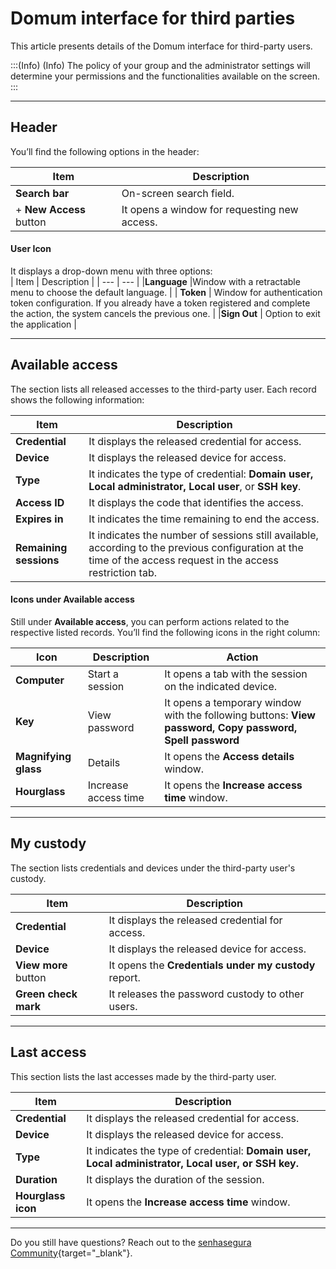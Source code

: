 # Domum interface for third parties

This article presents details of the Domum interface for third-party users.

:::(Info) (Info)
The policy of your group and the administrator settings will determine your permissions and the functionalities available on the screen.
:::

* * *
## Header

You’ll find the following options in the header:

| Item | Description |
| --- | --- |
| **Search bar** | On-screen search field. |
| + **New Access** button | It opens a window for requesting new access. |


#### User Icon
It displays a drop-down menu with three options:  
| Item | Description |
| --- | --- |
|**Language** |Window with a retractable menu to choose the default language.   |
| **Token** | Window for authentication token configuration. If you already have a token registered and complete the action, the system cancels the previous one.  |
|**Sign Out** | Option to exit the application |

* * *

## Available access
The section lists all released accesses to the third-party user. Each record shows the following information:

| Item | Description |
| --- | --- |
| **Credential** |It displays the released credential for access. |
| **Device** | It displays the released device for access. |
|**Type** |It indicates the type of credential: **Domain user, Local administrator, Local user**, or **SSH key**. |
| **Access ID** | It displays the code that identifies the access. |
| **Expires in** |It indicates the time remaining to end the access. |
| **Remaining sessions** | It indicates the number of sessions still available, according to the previous configuration at the time of the access request in the access restriction tab. |

#### Icons under Available access
Still under **Available access**, you can perform actions related to the respective listed records. You’ll find the following icons in the right column:

| Icon | Description |Action |
| --- | --- |--- |
|**Computer** | Start a session |It opens a tab with the session on the indicated device.|
| **Key** | View password |It opens a temporary window with the following buttons: **View password, Copy password, Spell password** |
|**Magnifying glass** | Details |It opens the **Access details** window. |
|**Hourglass** | Increase access time |It opens the **Increase access time** window. |

* * *

## My custody
The section lists credentials and devices under the third-party user's custody.

| Item | Description |
| --- | --- |
| **Credential** | It displays the released credential for access. |
| **Device** | It displays the released device for access. |
| **View more** button | It opens the **Credentials under my custody** report. |
|**Green check mark** | It releases the password custody to other users. |

* * *

## Last access

This section lists the last accesses made by the third-party user.

| Item | Description |
| --- | --- |
|**Credential** | It displays the released credential for access. |
|**Device** | It displays the released device for access. |
| **Type** | It indicates the type of credential: **Domain user, Local administrator, Local user, or SSH key.** |
| **Duration** | It displays the duration of the session. |
|**Hourglass icon**|It opens the **Increase access time** window. |

* * *

Do you still have questions? Reach out to the [senhasegura Community](https://community.senhasegura.io/){target="_blank"}.